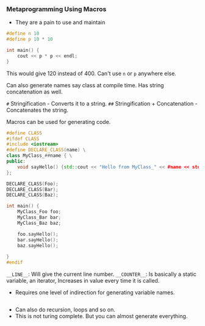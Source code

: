 ### Metaprogramming Using Macros

- They are a pain to use and maintain
```cpp
#define n 10
#define p 10 * 10

int main() {
    cout << p * p << endl;
}
```

This would give 120 instead of 400. Can't use `n` or `p` anywhere else.

Can also generate names say class at compile time. Has string concatenation as well.

`#` Stringification - Converts it to a string.
`##` Stringification + Concatenation - Concatenates the string.

Macros can be used for generating code.

```cpp
#define CLASS
#ifdef CLASS
#include <iostream>
#define DECLARE_CLASS(name) \
class MyClass_##name { \
public:
    void sayHello() {std::cout << "Hello from MyClass_" << #name << std::endl;}
};

DECLARE_CLASS(Foo);
DECLARE_CLASS(Bar);
DECLARE_CLASS(Baz);

int main() {
    MyClass_Foo foo;
    MyClass_Bar bar;
    MyClass_Baz baz;

    foo.sayHello();
    bar.sayHello();
    baz.sayHello();
    
}
#endif
```

`__LINE__`: Will give the current line number.
`__COUNTER__`: Is basically a static variable, an iterator, Increases in value every time it is called.

- Requires one level of indirection for generating variable names.
```cpp

```

- Can also do recursion, loops and so on.
- This is not turing complete. But you can almost generate everything.
